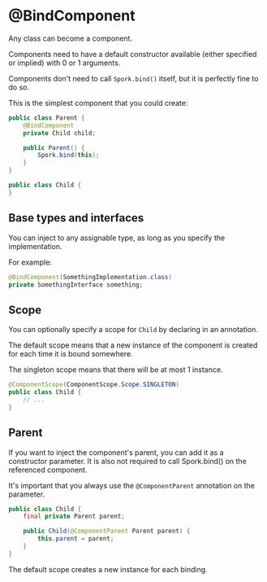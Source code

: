 # @BindComponent

Any class can become a component.

Components need to have a default constructor available (either specified or implied) with 0 or 1 arguments.

Components don't need to call `Spork.bind()` itself, but it is perfectly fine to do so.

This is the simplest component that you could create:

```java
public class Parent {
	@BindComponent
	private Child child;

	public Parent() {
		Spork.bind(this);
	}
}

public class Child {
}
```

## Base types and interfaces

You can inject to any assignable type, as long as you specify the implementation.

For example:

```java
@BindComponent(SomethingImplementation.class)
private SomethingInterface something;
```

## Scope

You can optionally specify a scope for `Child` by declaring in an annotation.

The default scope means that a new instance of the component is created for each time it is bound somewhere.

The singleton scope means that there will be at most 1 instance.

```java
@ComponentScope(ComponentScope.Scope.SINGLETON)
public class Child {
	// ...
}
```

## Parent

If you want to inject the component's parent, you can add it as a constructor parameter.
It is also not required to call Spork.bind() on the referenced component.

It's important that you always use the `@ComponentParent` annotation on the parameter.

```java
public class Child {
	final private Parent parent;

	public Child(@ComponentParent Parent parent) {
		this.parent = parent;
	}
}
```

The default scope creates a new instance for each binding.
